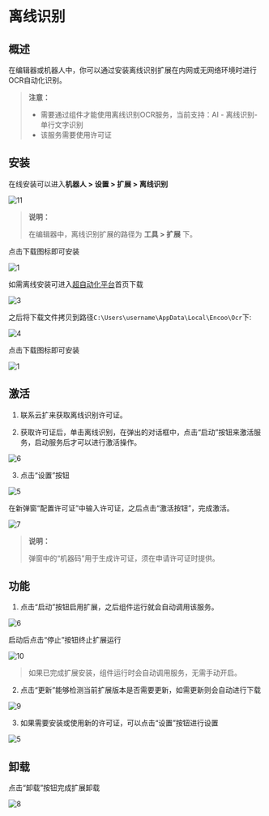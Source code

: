 # 离线识别

## 概述

在编辑器或机器人中，你可以通过安装离线识别扩展在内网或无网络环境时进行OCR自动化识别。

> **注意：**
>
>- 需要通过组件才能使用离线识别OCR服务，当前支持：AI - 离线识别- 单行文字识别 
>- 该服务需要使用许可证

##  安装

在线安装可以进入**机器人 > 设置 > 扩展 > 离线识别**

![11](https://docimages.blob.core.chinacloudapi.cn/images/DX/DevGuide/lxsbkg-000011.png)

> **说明：**
>
> 在编辑器中，离线识别扩展的路径为 **工具 > 扩展** 下。

点击下载图标即可安装

![1](https://docimages.blob.core.chinacloudapi.cn/images/DX/DevGuide/lxsbkg-00001.png)

如需离线安装可进入[超自动化平台](https://console.encoo.com)首页下载

![3](https://docimages.blob.core.chinacloudapi.cn/images/DX/DevGuide/lxsbkg-00003.png)

之后将下载文件拷贝到路径`C:\Users\username\AppData\Local\Encoo\Ocr`下:

![4](https://docimages.blob.core.chinacloudapi.cn/images/DX/DevGuide/lxsbkg-00004.png)

点击下载图标即可安装

![1](https://docimages.blob.core.chinacloudapi.cn/images/DX/DevGuide/lxsbkg-00001.png)

## 激活

1. 联系云扩来获取离线识别许可证。

2. 获取许可证后，单击离线识别，在弹出的对话框中，点击“启动”按钮来激活服务，启动服务后才可以进行激活操作。

![6](https://docimages.blob.core.chinacloudapi.cn/images/DX/DevGuide/lxsbkg-00006.png)

3. 点击“设置”按钮

![5](https://docimages.blob.core.chinacloudapi.cn/images/DX/DevGuide/lxsbkg-00005.png)

在新弹窗“配置许可证”中输入许可证，之后点击“激活按钮”，完成激活。

![7](https://docimages.blob.core.chinacloudapi.cn/images/DX/DevGuide/lxsbkg-00007.png)

> **说明：**
>
> 弹窗中的“机器码”用于生成许可证，须在申请许可证时提供。

## 功能

1. 点击“启动”按钮启用扩展，之后组件运行就会自动调用该服务。

![6](https://docimages.blob.core.chinacloudapi.cn/images/DX/DevGuide/lxsbkg-00006.png)

启动后点击“停止”按钮终止扩展运行

![10](https://docimages.blob.core.chinacloudapi.cn/images/DX/DevGuide/lxsbkg-00010.png)

> 如果已完成扩展安装，组件运行时会自动调用服务，无需手动开启。

2. 点击“更新”能够检测当前扩展版本是否需要更新，如需更新则会自动进行下载
   
![9](https://docimages.blob.core.chinacloudapi.cn/images/DX/DevGuide/lxsbkg-00009.png)
   
3. 如果需要安装或使用新的许可证，可以点击“设置”按钮进行设置

![5](https://docimages.blob.core.chinacloudapi.cn/images/DX/DevGuide/lxsbkg-00005.png)

## 卸载

点击“卸载”按钮完成扩展卸载

![8](https://docimages.blob.core.chinacloudapi.cn/images/DX/DevGuide/lxsbkg-00008.png)

